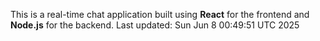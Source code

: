 This is a real-time chat application built using **React** for the frontend and **Node.js** for the backend.
Last updated: Sun Jun  8 00:49:51 UTC 2025
